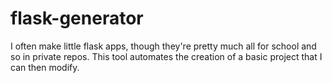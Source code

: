 # flask-generator
I often make little flask apps, though they're pretty much all for school and so in private repos. This tool automates the creation of a basic project that I can then modify.
